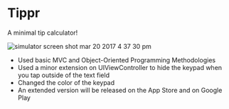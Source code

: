 # Tippr
A minimal tip calculator!

![simulator screen shot mar 20 2017 4 37 30 pm](https://cloud.githubusercontent.com/assets/21269767/24120605/8f025c7c-0d8b-11e7-9c5b-695de756a1a2.png)

* Used basic MVC and Object-Oriented Programming Methodologies
* Used a minor extension on UIViewController to hide the keypad when you tap outside of the text field
* Changed the color of the keypad
* An extended version will be released on the App Store and on Google Play



